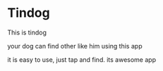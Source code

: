 # Tindog
This is tindog

your dog can find other like him using this app

it is easy to use, just tap and find.
its awesome app
